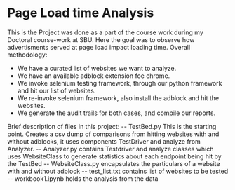 # Page Load time Analysis

This is the Project was done as a part of the course work during my Doctoral course-work at SBU.
Here the goal was to observe how advertisments served at page load impact loading time. Overall methodology:
- We have a curated list of websites we want to analyze.
- We have an available adblock extension foe chrome.
- We invoke selenium testing framework, through our python framework and hit our list of websites.
- We re-invoke selenium framework, also install the adblock and hit the websites.
- We generate the audit trails for both cases, and compile our reports.

Brief description of files in this project:
-- TestBed.py This is the starting point. Creates a csv dump of comparisons from hitting websites with and without adblocks, it uses components TestDriver and analyze from Analyzer.
-- Analyzer.py contains Testdriver and analyze classes which uses WebsiteClass to generate statistics about each endpoint being hit by the TestBed
-- WebsiteClass.py encapsulates the particulars of a website with and without adblock 
-- test_list.txt contains list of websites to be tested
-- workbook1.ipynb holds the analysis from the data
